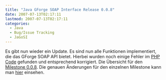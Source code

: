 ```yaml
---
title: "Java GForge SOAP Interface Release 0.0.8"
date: 2007-07-13T02:17:11
lastmod: 2007-07-13T02:17:11
categories:
  - Java
  - Bug/Issue Tracking
  - JaGoSI
---
```

Es gibt nun  wieder ein Update. Es sind nun alle Funktionen implementiert, die das GForge SOAP API bietet. Hierbei wurden noch einige 
Fehler im [PHP Code](http://gforge.soebes.de) gefunden und entsprechend korrigiert. Die Übersicht für 
den [Milestone 0.0.8](http://jagosi.soebes.de/milestone/Milestone%200.0.8). Die genauen Änderungen für 
den einzelnen Milestone kann man [hier](http://jagosi.soebes.de/query?status=closed&milestone=Milestone+0.0.8) einsehen.
